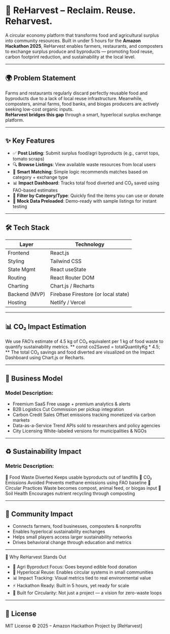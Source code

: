 # 🌾 ReHarvest – Reclaim. Reuse. Reharvest.

A circular economy platform that transforms food and agricultural surplus into community resources. Built in under 5 hours for the **Amazon Hackathon 2025**, ReHarvest enables farmers, restaurants, and composters to exchange surplus produce and byproducts — promoting food reuse, carbon footprint reduction, and sustainability at the local level.

---

## 🌍 Problem Statement

Farms and restaurants regularly discard perfectly reusable food and byproducts due to a lack of local reuse infrastructure. Meanwhile, composters, animal farms, food banks, and biogas producers are actively seeking low-cost organic inputs.  
**ReHarvest bridges this gap** through a smart, hyperlocal surplus exchange platform.

---

## ✨ Key Features

- ✅ **Post Listing**: Submit surplus food/agri byproducts (e.g., carrot tops, tomato scraps)
- 🔍 **Browse Listings**: View available waste resources from local users
- 🧠 **Smart Matching**: Simple logic recommends matches based on category + exchange type
- 📊 **Impact Dashboard**: Tracks total food diverted and CO₂ saved using FAO-based estimates
- 🧪 **Filter by Category/Type**: Quickly find the items you can use or donate
- 🧺 **Mock Data Preloaded**: Demo-ready with sample listings for instant testing

---

## 🛠 Tech Stack

| Layer        | Technology             |
|--------------|------------------------|
| Frontend     | React.js               |
| Styling      | Tailwind CSS           |
| State Mgmt   | React useState         |
| Routing      | React Router DOM       |
| Charting     | Chart.js / Recharts    |
| Backend (MVP)| Firebase Firestore (or local state) |
| Hosting      | Netlify / Vercel       |

---

## 📊 CO₂ Impact Estimation
We use FAO’s estimate of 4.5 kg of CO₂ equivalent per 1 kg of food waste to quantify sustainability metrics.
**
const co2Saved = totalQuantityKg * 4.5;
**
The total CO₂ savings and food diverted are visualized on the Impact Dashboard using Chart.js or Recharts.

---

## 💼 Business Model
### Model	Description:
- Freemium SaaS	Free usage + premium analytics & alerts
- B2B Logistics Cut	Commission per pickup integration
- Carbon Credit Sales	Offset emissions tracking monetized via carbon markets
- Data-as-a-Service	Trend APIs sold to researchers and policy agencies
- City Licensing	White-labeled versions for municipalities & NGOs

---

## ♻️ Sustainability Impact
### Metric	Description:
🧺 Food Waste Diverted	Keeps usable byproducts out of landfills
💨 CO₂ Emissions Avoided	Prevents methane emissions using FAO baseline
🔁 Circular Practices	Waste becomes compost, animal feed, or biogas input
🌱 Soil Health	Encourages nutrient recycling through composting

---

## 👥 Community Impact
- Connects farmers, food businesses, composters & nonprofits
- Enables hyperlocal sustainability exchanges
- Helps small players access larger sustainability networks
- Drives behavioral change through education and metrics

---

🧠 Why ReHarvest Stands Out
- 🔁 Agri Byproduct Focus: Goes beyond edible food donation
- 📍 Hyperlocal Reuse: Enables circular systems in small communities
- 📊 Impact Tracking: Visual metrics tied to real environmental value
- ⚡ Hackathon Ready: Built in 5 hours, yet ready for scale
- 🌿 Built for Circularity: Not just a project — a vision for zero-waste loops

---

## 📄 License
MIT License © 2025 – Amazon Hackathon Project by [ReHarvest]
